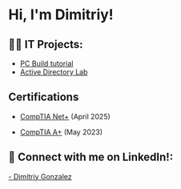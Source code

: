 <h1>Hi, I'm Dimitriy! <br/>

<h2>👨‍💻 IT Projects:</h2>


- [PC Build tutorial](https://github.com/gonzalezdimitriy/PC-Build-Tutorial)
- [Active Directory Lab](https://github.com/gonzalezdimitriy/ActiveDirectoryLab)

<h2>Certifications</h2>

- [CompTIA Net+](https://www.credly.com/badges/4854fb4e-8b7f-4635-9b7f-ce2831a045cc/public_url)
  (April 2025)

- [CompTIA A+](https://www.credly.com/badges/e9c23e45-ca66-443b-b120-ccfe10a50e11/public_url)
  (May 2023)
  
  


<h2> 🤳 Connect with me on LinkedIn!:</h2>
 <a href= "https://www.linkedin.com/in/dimitriy-gonzalez-690422268"> - Dimitriy Gonzalez </a>

